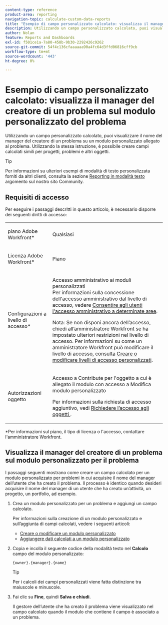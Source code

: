 ```yaml
---
content-type: reference
product-area: reporting
navigation-topic: calculate-custom-data-reports
title: "Esempio di campo personalizzato calcolato: visualizza il manager del creatore di un problema sul modulo personalizzato del problema"
description: Utilizzando un campo personalizzato calcolato, puoi visualizzare il nome del manager del creatore di un problema su un modulo personalizzato allegato al problema. Utilizzando la stessa istruzione, è possibile creare campi calcolati simili per progetti, problemi e altri oggetti.
author: Nolan
feature: Reports and Dashboards
exl-id: f501ce1a-7a80-458b-9b30-2292426c9262
source-git-commit: 54f4c136cfaaaaaa90a4fc64d3ffd06816cff9cb
workflow-type: tm+mt
source-wordcount: '443'
ht-degree: 0%

---
```


# Esempio di campo personalizzato calcolato: visualizza il manager del creatore di un problema sul modulo personalizzato del problema

Utilizzando un campo personalizzato calcolato, puoi visualizzare il nome del manager del creatore di un problema su un modulo personalizzato allegato al problema. Utilizzando la stessa istruzione, è possibile creare campi calcolati simili per progetti, problemi e altri oggetti.

>[!TIP]
>
>Per informazioni su ulteriori esempi di modalità di testo personalizzata forniti da altri clienti, consulta la sezione [Reporting in modalità testo](https://one.workfront.com/s/topic/0TO0z000000cdHmGAI/text-mode-reporting?tabset-21363=3) argomento sul nostro sito Community.

## Requisiti di accesso

Per eseguire i passaggi descritti in questo articolo, è necessario disporre dei seguenti diritti di accesso:

<table style="table-layout:auto"> 
 <col> 
 <col> 
 <tbody> 
  <tr> 
   <td> <p>piano Adobe Workfront*</p> </td> 
   <td>Qualsiasi</td> 
  </tr> 
  <tr> 
   <td> <p>Licenza Adobe Workfront*</p> </td> 
   <td> <p>Piano </p> </td> 
  </tr> 
  <tr data-mc-conditions=""> 
   <td>Configurazioni a livello di accesso*</td> 
   <td> <p>Accesso amministrativo ai moduli personalizzati<br>Per informazioni sulla concessione dell'accesso amministrativo dal livello di accesso, vedere <a href="../../../administration-and-setup/add-users/configure-and-grant-access/grant-users-admin-access-certain-areas.md" class="MCXref xref">Consentire agli utenti l'accesso amministrativo a determinate aree</a>.</p> <p>Nota: Se non disponi ancora dell’accesso, chiedi all’amministratore Workfront se ha impostato ulteriori restrizioni nel livello di accesso. Per informazioni su come un amministratore Workfront può modificare il livello di accesso, consulta <a href="../../../administration-and-setup/add-users/configure-and-grant-access/create-modify-access-levels.md" class="MCXref xref">Creare o modificare livelli di accesso personalizzati</a>.</p> </td> 
  </tr> 
  <tr data-mc-conditions=""> 
   <td> <p>Autorizzazioni oggetto</p> </td> 
   <td> <p>Accesso a Contribute per l'oggetto a cui è allegato il modulo con accesso a Modifica modulo personalizzato</p> <p>Per informazioni sulla richiesta di accesso aggiuntivo, vedi <a href="../../../workfront-basics/grant-and-request-access-to-objects/request-access.md" class="MCXref xref">Richiedere l’accesso agli oggetti </a>.</p> </td> 
  </tr> 
 </tbody> 
</table>

&#42;Per informazioni sul piano, il tipo di licenza o l&#39;accesso, contattare l&#39;amministratore Workfront.

## Visualizza il manager del creatore di un problema sul modulo personalizzato per il problema

I passaggi seguenti mostrano come creare un campo calcolato per un modulo personalizzato per problemi in cui acquisire il nome del manager dell’utente che ha creato il problema. Il processo è identico quando desideri acquisire il nome del manager di un utente che ha creato un’attività, un progetto, un portfolio, ad esempio.

1. Crea un modulo personalizzato per un problema e aggiungi un campo calcolato.

   Per informazioni sulla creazione di un modulo personalizzato e sull’aggiunta di campi calcolati, vedere i seguenti articoli:

   * [Creare o modificare un modulo personalizzato](../../../administration-and-setup/customize-workfront/create-manage-custom-forms/create-or-edit-a-custom-form.md)
   * [Aggiungere dati calcolati a un modulo personalizzato](../../../administration-and-setup/customize-workfront/create-manage-custom-forms/add-calculated-data-to-custom-form.md)

1. Copia e incolla il seguente codice della modalità testo nel **Calcolo** campo del modulo personalizzato:

   ```
   {owner}.{manager}.{name}
   ```

   >[!TIP]
   >
   >Per i calcoli dei campi personalizzati viene fatta distinzione tra maiuscole e minuscole.

1. Fai clic su **Fine**, quindi **Salva e chiudi**.

   Il gestore dell’utente che ha creato il problema viene visualizzato nel campo calcolato quando il modulo che contiene il campo è associato a un problema.
